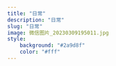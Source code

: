 ```yaml
---
title: "日常"
description: "日常"
slug: "日常"
image: 微信图片_20230309195011.jpg
style:
    background: "#2a9d8f"
    color: "#fff"
---
```


